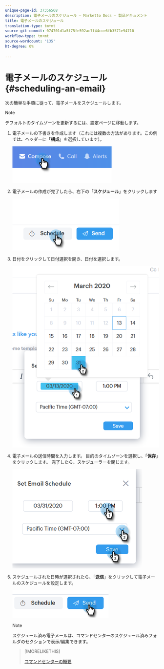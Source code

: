 ```yaml
---
unique-page-id: 37356568
description: 電子メールのスケジュール — Marketto Docs — 製品ドキュメント
title: 電子メールのスケジュール
translation-type: tm+mt
source-git-commit: 074701d1a5f75fe592ac7f44cce6fb3571e94710
workflow-type: tm+mt
source-wordcount: '135'
ht-degree: 0%

---
```



# 電子メールのスケジュール{#scheduling-an-email}

次の簡単な手順に従って、電子メールをスケジュールします。

>[!NOTE]
>
>デフォルトのタイムゾーンを更新するには、設定ページに移動します。

1. 電子メールの下書きを作成します（これには複数の方法があります。この例では、ヘッダーに「**構成**」を選択しています）。

   ![](assets/one-1.png)

1. 電子メールの作成が完了したら、右下の「**スケジュール**」をクリックします

   ![](assets/two-1.png)

1. 日付をクリックして日付選択を開き、日付を選択します。

   ![](assets/three-1.png)

1. 電子メールの送信時間を入力します。 目的のタイムゾーンを選択し、「**保存**」をクリックします。 完了したら、スケジューラーを閉じます。

   ![](assets/four-1.png)

1. スケジュールされた日時が選択されたら、「**送信**」をクリックして電子メールのスケジュールを設定します。

   ![](assets/five-1.png)

   >[!NOTE]
   >
   >スケジュール済み電子メールは、コマンドセンターのスケジュール済みフォルダのセクションで表示/編集できます。

   >[!MORELIKETHIS]
   >
   >
   >
   >[コマンドセンターの概要](http://docs.marketo.com/x/kgDb)

